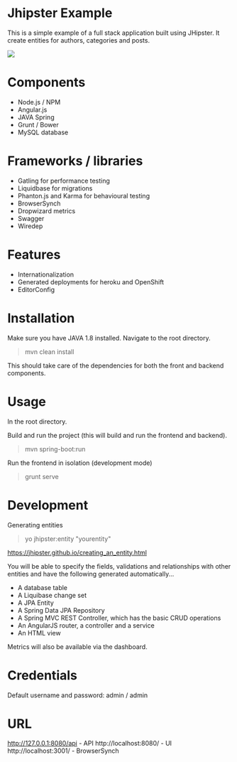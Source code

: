 Jhipster Example
==========================

This is a simple example of a full stack application built using JHipster.
It create entities for authors, categories and posts.

![](http://jeffsheets.github.io/BuzzworthyJava/assets/img/hipster-logo.png)


Components
==========================

- Node.js / NPM
- Angular.js
- JAVA Spring
- Grunt / Bower
- MySQL database


Frameworks / libraries
==========================

- Gatling for performance testing
- Liquidbase for migrations
- Phanton.js and Karma for behavioural testing
- BrowserSynch
- Dropwizard metrics
- Swagger
- Wiredep

Features
==========================

- Internationalization
- Generated deployments for heroku and OpenShift
- EditorConfig


Installation
==========================

Make sure you have JAVA 1.8 installed.
Navigate to the root directory.

> mvn clean install

This should take care of the dependencies for both the front and backend components.


Usage
======

In the root directory.

Build and run the project (this will build and run the frontend and backend).

> mvn spring-boot:run

Run the frontend in isolation (development mode)

> grunt serve


Development
============

Generating entities

> yo jhipster:entity "yourentity"

https://jhipster.github.io/creating_an_entity.html

You will be able to specify the fields, validations and relationships with other entities and have the following generated automatically...

- A database table
- A Liquibase change set
- A JPA Entity
- A Spring Data JPA Repository
- A Spring MVC REST Controller, which has the basic CRUD operations
- An AngularJS router, a controller and a service
- An HTML view

Metrics will also be available via the dashboard.

Credentials
=============

Default username and password: admin / admin

URL
==========================

http://127.0.0.1:8080/api - API
http://localhost:8080/ - UI
http://localhost:3001/ - BrowserSynch
